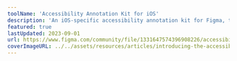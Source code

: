 ```yaml
---
toolName: 'Accessibility Annotation Kit for iOS'
description: 'An iOS-specific accessibility annotation kit for Figma, to help designers define common VoiceOver and Voice Control experience expections for iOS apps.'
featured: true
lastUpdated: 2023-09-01
url: https://www.figma.com/community/file/1331647574396908226/accessibility-annotation-kit-for-ios
coverImageURL: ../../assets/resources/articles/introducing-the-accessibility-annotations-kit-for-ios-from-cvs-health-inclusive-design.png
---
```

